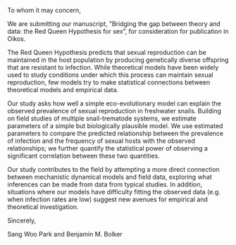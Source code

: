 To whom it may concern,

We are submitting our manuscript, ”Bridging the gap between theory and data: the Red Queen Hypothesis for sex”, for consideration for publication in Oikos. 

The Red Queen Hypothesis predicts that sexual reproduction can be maintained in the host population by producing genetically diverse offspring that are resistant to infection. While theoretical models have been widely used to study conditions under which this process can maintain sexual reproduction, few models try to make statistical connections between theoretical models and empirical data.

Our study asks how well a simple eco-evolutionary model can explain the observed prevalence of sexual reproduction in freshwater snails. Building on field studies of multiple snail-trematode systems, we estimate parameters of a simple but biologically plausible model. We use estimated parameters to compare the predicted relationship between the prevalence of infection and the frequency of sexual hosts with the observed relationships; we further quantify the statistical power of observing a significant correlation between these two quantities.

Our study contributes to the field by attempting a more direct connection between mechanistic dynamical models and field data, exploring what inferences can be made from data from typical studies. In addition, situations where our models have difficulty fitting the observed data (e.g. when infection rates are low) suggest new avenues for empirical and theoretical investigation.

Sincerely,

Sang Woo Park and Benjamin M. Bolker